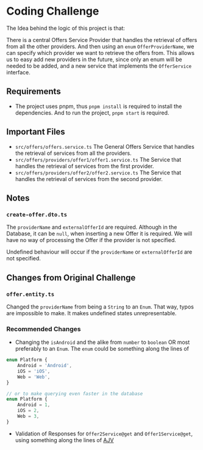 # Coding Challenge

The Idea behind the logic of this project is that: 

There is a central Offers Service Provider that handles the retrieval of offers from all the other providers. And then using an `enum` `OfferProviderName`, we can specify which provider we want to retrieve the offers from. This allows us to easy add new providers in the future, since only an enum will be needed to be added, and a new service that implements the `OfferService` interface.

## Requirements

- The project uses pnpm, thus `pnpm install` is required to install the dependencies. And to run the project, `pnpm start` is required.

## Important Files
- `src/offers/offers.service.ts` The General Offers Service that handles the retrieval of services from all the providers.
- `src/offers/providers/offer1/offer1.service.ts` The Service that handles the retrieval of services from the first provider.
- `src/offers/providers/offer2/offer2.service.ts` The Service that handles the retrieval of services from the second provider.

## Notes

### `create-offer.dto.ts`

The `providerName` and `externalOfferId` are required. Although in the Database, it can be `null`, when inserting a new Offer it is required. We will have no way of processing the Offer if the provider is not specified. 

Undefined behaviour will occur if the `providerName` or `externalOfferId` are not specified. 

## Changes from Original Challenge

### `offer.entity.ts`

Changed the `providerName` from being a `String` to an `Enum`. That way, typos are impossible to make. It makes undefined states unrepresentable.

### Recommended Changes

- Changing the `isAndroid` and the alike from `number` to `boolean` OR most preferably to an `Enum`. The `enum` could be something along the lines of
```ts
enum Platform { 
    Android = 'Android',
    iOS = 'iOS',
    Web = 'Web',
}

// or to make querying even faster in the database
enum Platform { 
    Android = 1,
    iOS = 2,
    Web = 3,
}
```

- Validation of Responses for `Offer2Service@get` and `Offer1Service@get`, using something along the lines of [AJV](https://ajv.js.org/)